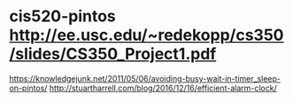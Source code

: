 # cis520-pintos http://ee.usc.edu/~redekopp/cs350/slides/CS350_Project1.pdf
https://knowledgejunk.net/2011/05/06/avoiding-busy-wait-in-timer_sleep-on-pintos/
http://stuartharrell.com/blog/2016/12/16/efficient-alarm-clock/
